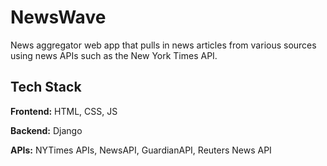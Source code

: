 # NewsWave
News aggregator  web app that pulls in news articles from various sources using news APIs such as the New York Times API. 
## Tech Stack

**Frontend:** HTML, CSS, JS

**Backend:** Django

**APIs:** NYTimes APIs, NewsAPI, GuardianAPI, Reuters News API 

